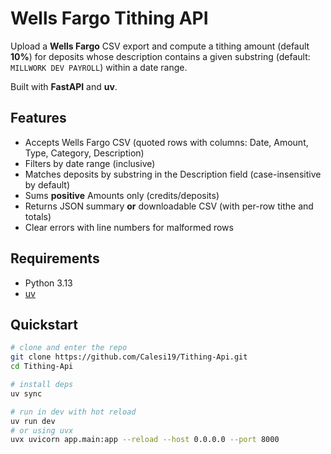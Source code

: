 # Wells Fargo Tithing API

Upload a **Wells Fargo** CSV export and compute a tithing amount (default **10%**) for deposits whose description contains a given substring (default: `MILLWORK DEV PAYROLL`) within a date range.

Built with **FastAPI** and **uv**.

## Features

- Accepts Wells Fargo CSV (quoted rows with columns: Date, Amount, Type, Category, Description)
- Filters by date range (inclusive)
- Matches deposits by substring in the Description field (case-insensitive by default)
- Sums **positive** Amounts only (credits/deposits)
- Returns JSON summary **or** downloadable CSV (with per-row tithe and totals)
- Clear errors with line numbers for malformed rows

## Requirements

- Python 3.13
- [uv](https://github.com/astral-sh/uv)

## Quickstart

```bash
# clone and enter the repo
git clone https://github.com/Calesi19/Tithing-Api.git
cd Tithing-Api

# install deps
uv sync

# run in dev with hot reload
uv run dev
# or using uvx
uvx uvicorn app.main:app --reload --host 0.0.0.0 --port 8000
```
